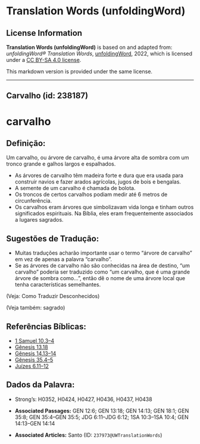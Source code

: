 # Translation Words (unfoldingWord)

## License Information

**Translation Words (unfoldingWord)** is based on and adapted from: _unfoldingWord® Translation Words_, [unfoldingWord](https://unfoldingword.org/utw), 2022, which is licensed under a [CC BY-SA 4.0 license](https://creativecommons.org/licenses/by-sa/4.0/legalcode.en).

This markdown version is provided under the same license.



--------------------------------

## Carvalho (id: 238187)

carvalho
========

Definição:
----------

Um carvalho, ou árvore de carvalho, é uma árvore alta de sombra com um tronco grande e galhos largos e espalhados.

* As árvores de carvalho têm madeira forte e dura que era usada para construir navios e fazer arados agrícolas, jugos de bois e bengalas.
* A semente de um carvalho é chamada de bolota.
* Os troncos de certos carvalhos podiam medir até 6 metros de circunferência.
* Os carvalhos eram árvores que simbolizavam vida longa e tinham outros significados espirituais. Na Bíblia, eles eram frequentemente associados a lugares sagrados.

Sugestões de Tradução:
----------------------

* Muitas traduções acharão importante usar o termo “árvore de carvalho” em vez de apenas a palavra “carvalho”.
* Se as árvores de carvalho não são conhecidas na área de destino, “um carvalho” poderia ser traduzido como “um carvalho, que é uma grande árvore de sombra como…”, então dê o nome de uma árvore local que tenha características semelhantes.

(Veja: Como Traduzir Desconhecidos)

(Veja também: sagrado)

Referências Bíblicas:
---------------------

* [1 Samuel 10\.3–4](https://ref.ly/1Sam10:3-1Sam10:4)
* [Gênesis 13\.18](https://ref.ly/Gen13:18)
* [Gênesis 14\.13–14](https://ref.ly/Gen14:13-Gen14:14)
* [Gênesis 35\.4–5](https://ref.ly/Gen35:4-Gen35:5)
* [Juízes 6\.11–12](https://ref.ly/Judg6:11-Judg6:12)

Dados da Palavra:
-----------------

* Strong’s: H0352, H0424, H0427, H0436, H0437, H0438

* **Associated Passages:** GEN 12:6; GEN 13:18; GEN 14:13; GEN 18:1; GEN 35:8; GEN 35:4–GEN 35:5; JDG 6:11–JDG 6:12; 1SA 10:3–1SA 10:4; GEN 14:13–GEN 14:14
* **Associated Articles:** Santo (ID: `237973@UWTranslationWords`)

